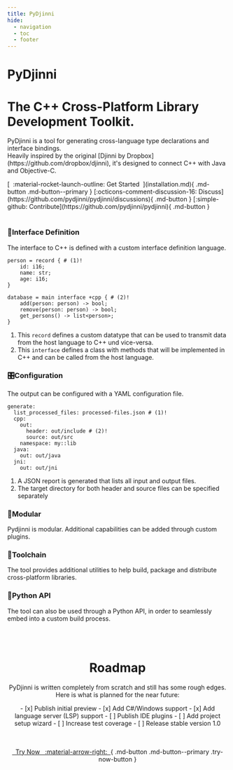 ```yaml
---
title: PyDjinni
hide:
  - navigation
  - toc
  - footer
---
```


<h1 class="hero-title">PyDjinni</h1>
<h1 class="hero-subtitle">The C++ Cross-Platform Library<br>Development Toolkit.</h1>
<p class="hero-abstract" markdown>
PyDjinni is a tool for generating cross-language type declarations and interface bindings.<br>
Heavily inspired by the original [Djinni by Dropbox](https://github.com/dropbox/djinni), it's designed to connect C++ with Java and Objective-C.
</p>

<div class="hero-buttons" markdown>
[&nbsp;&nbsp;:material-rocket-launch-outline: Get Started&nbsp;&nbsp;](installation.md){ .md-button .md-button--primary }
[:octicons-comment-discussion-16: Discuss](https://github.com/pydjinni/pydjinni/discussions){ .md-button }
[:simple-github: Contribute](https://github.com/pydjinni/pydjinni){ .md-button }
</div>

<br>

<div class="main-feature-panels" markdown>

<div class="feature-panel" markdown>

<h3><span class="feature-icon">💬</span>Interface Definition</h3>


The interface to C++ is defined with a custom interface definition language.

```{ .djinni }
person = record { # (1)!
    id: i16;
    name: str;
    age: i16;
}

database = main interface +cpp { # (2)!
    add(person: person) -> bool;
    remove(person: person) -> bool;
    get_persons() -> list<person>;
}
```

1. This `record` defines a custom datatype that can be used to transmit data
   from the host language to C++ und vice-versa.
2. This `interface` defines a class with methods that will be implemented in C++ and can
   be called from the host language.

</div>

<div class="feature-panel" markdown>

<h3><span class="feature-icon">🎛️</span>Configuration</h3>

The output can be configured with a YAML configuration file.

```{ .yaml }
generate:
  list_processed_files: processed-files.json # (1)!
  cpp:
    out: 
      header: out/include # (2)!
      source: out/src
    namespace: my::lib
  java:
    out: out/java
  jni:
    out: out/jni
```

1. A JSON report is generated that lists all input and output files.
2. The target directory for both header and source files can be specified separately

</div>

</div>

<div class="secondary-feature-panels" markdown>

<div class="feature-panel" markdown>


<h3><span class="feature-icon">🔌</span>Modular</h3>

Pydjinni is modular. Additional capabilities can be added through custom plugins.

</div>

<div class="feature-panel" markdown>

<h3><span class="feature-icon">🔧️</span>Toolchain</h3>

The tool provides additional utilities to help build, package and distribute cross-platform libraries.

</div>

<div class="feature-panel" markdown>

<h3><span class="feature-icon">🐍</span>Python API</h3>

The tool can also be used through a Python API, in order to seamlessly embed into a custom build process.

</div>

</div>

<br>
<br>

<center>

# Roadmap

PyDjinni is written completely from scratch and still has some rough edges.<br>
Here is what is planned for the near future:


<div id="roadmap" markdown>
- [x] Publish initial preview
- [x] Add C#/Windows support
- [x] Add language server (LSP) support
- [ ] Publish IDE plugins
- [ ] Add project setup wizard
- [ ] Increase test coverage
- [ ] Release stable version 1.0

</div>

<br>
<br>


[&nbsp;&nbsp;Try Now &nbsp; :material-arrow-right:&nbsp;&nbsp;](installation.md){ .md-button .md-button--primary .try-now-button }

</center>
<br>
